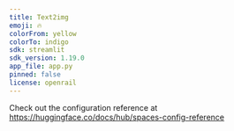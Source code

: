 ```yaml
---
title: Text2img
emoji: 🔥
colorFrom: yellow
colorTo: indigo
sdk: streamlit
sdk_version: 1.19.0
app_file: app.py
pinned: false
license: openrail
---
```


Check out the configuration reference at https://huggingface.co/docs/hub/spaces-config-reference
